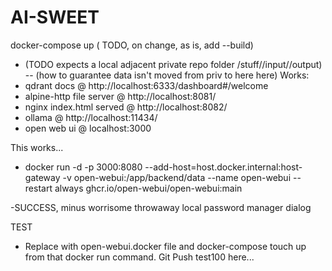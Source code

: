 # AI-SWEET
docker-compose up ( TODO, on change, as is, add --build)

- (TODO expects a local adjacent private repo folder /stuff//input//output)
-- (how to guarantee data isn't moved from priv to here here)
Works:
- qdrant docs @ http://localhost:6333/dashboard#/welcome
- alpine-http file server @ http://localhost:8081/
- nginx index.html served @ http://localhost:8082/
- ollama @ http://localhost:11434/
- open web ui @ localhost:3000 

This works...
- docker run -d -p 3000:8080 --add-host=host.docker.internal:host-gateway -v open-webui:/app/backend/data --name open-webui --restart always ghcr.io/open-webui/open-webui:main

-SUCCESS, minus worrisome throwaway local password manager dialog

TEST
- Replace with open-webui.docker file and docker-compose touch up from that docker run command. Git Push test100 here...
